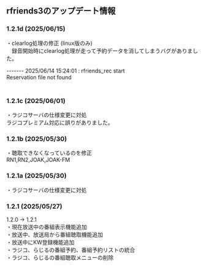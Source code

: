 ## rfriends3のアップデート情報  
  
### 1.2.1d (2025/06/15)  
  
・clearlog処理の修正 (linux版のみ)  
　録音開始時にclearlog処理が走って予約データを消してしまうバグがありました。  
  
 ------- 2025/06/14 15:24:01 : rfriends_rec start  
 Reservation file not found  
　　
### 1.2.1c (2025/06/01)  
  
・ラジコサーバの仕様変更に対処  
ラジコプレミアム対応に誤りがありました。  
  
### 1.2.1b (2025/05/30)  
  
・聴取できなくなっているのを修正  
RN1,RN2,JOAK,JOAK-FM  
  
### 1.2.1a (2025/05/30)  

・ラジコサーバの仕様変更に対処  

### 1.2.1 (2025/05/27)  
  
1.2.0 -> 1.2.1  
・現在放送中の番組表示機能追加  
・放送中、放送局から番組聴取機能追加  
・放送中にKW登録機能追加  
・ラジコ、らじるの番組予約、番組予約リストの統合  
・ラジコ、らじるの番組聴取メニューの削除  
  
